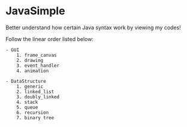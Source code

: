 # JavaSimple
Better understand how certain Java syntax work by viewing my codes!

Follow the linear order listed below:
	
	- GUI 
		1. frame_canvas
		2. drawing
		3. event_handler
		4. animation

	- DataStructure
		1. generic
		2. linked_list
		3. doubly_linked
		4. stack
		5. queue
		6. recursion
		7. binary tree
